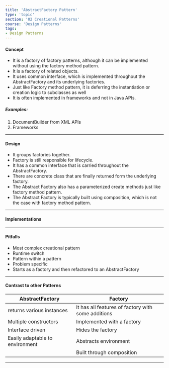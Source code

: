 ```yaml
---
title: 'AbstractFactory Pattern'
type: 'topic'
section: '02 Creational Patterns'
course: 'Design Patterns'
tags:
- Design Patterns
---
```

#### Concept
- It is a factory of factory patterns, although it can be implemented without using the factory method pattern.
- It is a factory of related objects.
- It uses common interface, which is implemented throughout the AbstractFactory and its underlying factories.
- Just like Factory method pattern, it is deferring the instantiation or creation logic to subclasses as well
- It is often implemented in frameworks and not in Java APIs.

##### Examples:
1. DocumentBuilder from XML APIs
2. Frameworks 

---
#### Design
- It groups factories together.
- Factory is still responsible for lifecycle.
- It has a common interface that is carried throughout the AbstractFactory.
- There are concrete class that are finally returned form the underlying factory.
- The Abstract Factory also has a parameterized create methods just like factory method pattern.
- The Abstract Factory is typically built using composition, which is not the case with factory method pattern.

---
#### Implementations


---
#### Pitfalls
- Most complex creational pattern
- Runtime switch
- Pattern within a pattern
- Problem specific
- Starts as a factory and then refactored to an AbstractFactory

---
#### Contrast to other Patterns

|AbstractFactory   |Factory   |
|---|---|
|returns various instances   |It has all features of factory with some additions   |
|Multiple constructors   |Implemented with a factory   |
|Interface driven   |Hides the factory   |
|Easily adaptable to environment |Abstracts environment |
| |Built through composition |

---